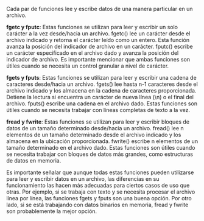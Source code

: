 Cada par de funciones lee y escribe datos de una manera particular en un archivo.

**fgetc y fputc**: Estas funciones se utilizan para leer y escribir un solo carácter a la vez desde/hacia un archivo. fgetc() lee un carácter desde el archivo indicado y retorna el carácter leído como un entero. Esta función avanza la posición del indicador de archivo en un carácter. fputc() escribe un carácter especificado en el archivo dado y avanza la posición del indicador de archivo. Es importante mencionar que ambas funciones son útiles cuando se necesita un control granular a nivel de carácter.

**fgets y fputs**: Estas funciones se utilizan para leer y escribir una cadena de caracteres desde/hacia un archivo. fgets() lee hasta n-1 caracteres desde el archivo indicado y los almacena en la cadena de caracteres proporcionada. Detiene la lectura si encuentra un carácter de nueva línea (\n) o el final del archivo. fputs() escribe una cadena en el archivo dado. Estas funciones son útiles cuando se necesita trabajar con líneas completas de texto a la vez.

**fread y fwrite**: Estas funciones se utilizan para leer y escribir bloques de datos de un tamaño determinado desde/hacia un archivo. fread() lee n elementos de un tamaño determinado desde el archivo indicado y los almacena en la ubicación proporcionada. fwrite() escribe n elementos de un tamaño determinado en el archivo dado. Estas funciones son útiles cuando se necesita trabajar con bloques de datos más grandes, como estructuras de datos en memoria.

Es importante señalar que aunque todas estas funciones pueden utilizarse para leer y escribir datos en un archivo, las diferencias en su funcionamiento las hacen más adecuadas para ciertos casos de uso que otras. Por ejemplo, si se trabaja con texto y se necesita procesar el archivo línea por línea, las funciones fgets y fputs son una buena opción. Por otro lado, si se está trabajando con datos binarios en memoria, fread y fwrite son probablemente la mejor opción.